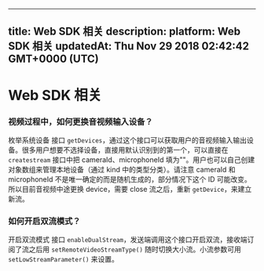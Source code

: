 
---
title: Web SDK 相关
description: 
platform: Web SDK 相关
updatedAt: Thu Nov 29 2018 02:42:42 GMT+0000 (UTC)
---
# Web SDK 相关
### 视频过程中，如何更换音视频输入设备？
枚举系统设备 接口 `getDevices`，通过这个接口可以获取用户的音视频输入输出设备。很多用户想要不选择设备，直接用默认识别到的第一个，可以直接在 `createstream` 接口中把 cameraId、microphoneId 填为""。用户也可以自己创建对象数组来管理本地设备（通过 kind 中的类型分类）。请注意 cameraId 和 microphoneId 不是唯一确定的而是随机生成的，部分情况下这个 ID 可能改变。所以目前音视频中途更换 device，需要 close 流之后，重新 `getDevice`，来建立新流。

### 如何开启双流模式？
开启双流模式 接口 `enableDualStream`，发送端调用这个接口开启双流，接收端订阅了流之后用 `setRemoteVideoStreamType()` 随时切换大小流。小流参数可用 `setLowStreamParameter()` 来设置。
